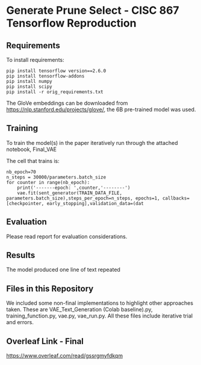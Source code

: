 # Generate Prune Select - CISC 867 Tensorflow Reproduction

## Requirements
To install requirements:
```setup
pip install tensorflow version==2.6.0
pip install tensorflow-addons
pip install numpy
pip install scipy
pip install -r orig_requirements.txt
```
The GloVe embeddings can be downloaded from https://nlp.stanford.edu/projects/glove/, the 6B pre-trained model was used.
## Training
To train the model(s) in the paper iteratively run through the attached notebook, Final_VAE

The cell that trains is:
```
nb_epoch=70
n_steps = 30000/parameters.batch_size 
for counter in range(nb_epoch):
    print('-------epoch: ',counter,'--------')
    vae.fit(sent_generator(TRAIN_DATA_FILE, parameters.batch_size),steps_per_epoch=n_steps, epochs=1, callbacks=[checkpointer, early_stopping],validation_data=(dat
```
## Evaluation
Please read report for evaluation considerations.

## Results
The model produced one line of text repeated

## Files in this Repository
We included some non-final implementations to highlight other approaches taken. These are VAE_Text_Generation (Colab baseline).py, training_function.py, vae.py, vae_run.py. All these files include iterative trial and errors. 

## Overleaf Link - Final
https://www.overleaf.com/read/gssrgmyfdkqm


